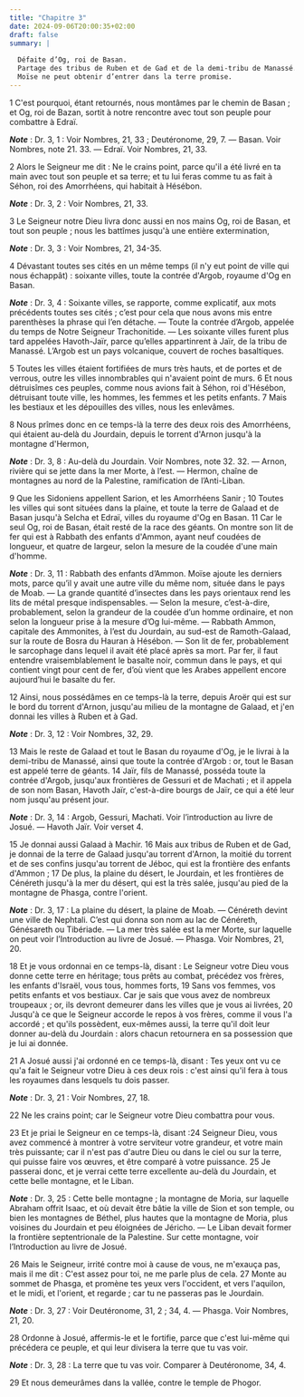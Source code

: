 ```yaml
---
title: "Chapitre 3"
date: 2024-09-06T20:00:35+02:00
draft: false
summary: |
  
  Défaite d’Og, roi de Basan.
  Partage des tribus de Ruben et de Gad et de la demi-tribu de Manassé.
  Moïse ne peut obtenir d’entrer dans la terre promise.
---
```



1 C'est pourquoi, étant retournés, nous montâmes par le chemin de Basan ; et Og, roi de Bazan, sortit à notre rencontre avec tout son peuple pour combattre à Edraï.

***Note*** :  Dr. 3, 1 : Voir Nombres, 21, 33 ; Deutéronome, 29, 7. ― Basan. Voir Nombres, note 21. 33. ― Edraï. Voir Nombres, 21, 33.

2 Alors le Seigneur me dit : Ne le crains point, parce qu'il a été livré en ta main avec tout son peuple et sa terre; et tu lui feras comme tu as fait à Séhon, roi des Amorrhéens, qui habitait à Hésébon.

***Note*** :  Dr. 3, 2 : Voir Nombres, 21, 33.

3 Le Seigneur notre Dieu livra donc aussi en nos mains Og, roi de Basan, et tout son peuple ; nous les battîmes jusqu'à une entière extermination,

***Note*** :  Dr. 3, 3 : Voir Nombres, 21, 34-35.

4 Dévastant toutes ses cités en un même temps (il n'y eut point de ville qui nous échappât) : soixante villes, toute la contrée d'Argob, royaume d'Og en Basan.

***Note*** :  Dr. 3, 4 : Soixante villes, se rapporte, comme explicatif, aux mots précédents toutes ses cités ; c’est pour cela que nous avons mis entre parenthèses la phrase qui l’en détache. ― Toute la contrée d’Argob, appelée du temps de Notre Seigneur Trachonitide. ― Les soixante villes furent plus tard appelées Havoth-Jaïr, parce qu’elles appartinrent à Jaïr, de la tribu de Manassé. L’Argob est un pays volcanique, couvert de roches basaltiques.

5 Toutes les villes étaient fortifiées de murs très hauts, et de portes et de verrous, outre les villes innombrables qui n'avaient point de murs. 6 Et nous détruisîmes ces peuples, comme nous avions fait à Séhon, roi d'Hésébon, détruisant toute ville, les hommes, les femmes et les petits enfants. 7 Mais les bestiaux et les dépouilles des villes, nous les enlevâmes.


8 Nous prîmes donc en ce temps-là la terre des deux rois des Amorrhéens, qui étaient au-delà du Jourdain, depuis le torrent d'Arnon jusqu'à la montagne d'Hermon,

***Note*** :  Dr. 3, 8 : Au-delà du Jourdain. Voir Nombres, note 32. 32. ― Arnon, rivière qui se jette dans la mer Morte, à l’est. ― Hermon, chaîne de montagnes au nord de la Palestine, ramification de l’Anti-Liban.

9 Que les Sidoniens appellent Sarion, et les Amorrhéens Sanir ; 10 Toutes les villes qui sont situées dans la plaine, et toute la terre de Galaad et de Basan jusqu'à Selcha et Edraï, villes du royaume d'Og en Basan. 11 Car le seul Og, roi de Basan, était resté de la race des géants. On montre son lit de fer qui est à Rabbath des enfants d'Ammon, ayant neuf coudées de longueur, et quatre de largeur, selon la mesure de la coudée d'une main d'homme.

***Note*** :  Dr. 3, 11 : Rabbath des enfants d’Ammon. Moïse ajoute les derniers mots, parce qu’il y avait une autre ville du même nom, située dans le pays de Moab. ― La grande quantité d’insectes dans les pays orientaux rend les lits de métal presque indispensables. ― Selon la mesure, c’est-à-dire, probablement, selon la grandeur de la coudée d’un homme ordinaire, et non selon la longueur prise à la mesure d’Og lui-même. ― Rabbath Ammon, capitale des Ammonites, à l’est du Jourdain, au sud-est de Ramoth-Galaad, sur la route de Bosra du Hauran à Hésébon. ― Son lit de fer, probablement le sarcophage dans lequel il avait été placé après sa mort. Par fer, il faut entendre vraisemblablement le basalte noir, commun dans le pays, et qui contient vingt pour cent de fer, d’où vient que les Arabes appellent encore aujourd’hui le basalte du fer.


12 Ainsi, nous possédâmes en ce temps-là la terre, depuis Aroër qui est sur le bord du torrent d'Arnon, jusqu'au milieu de la montagne de Galaad, et j'en donnai les villes à Ruben et à Gad.

***Note*** :  Dr. 3, 12 : Voir Nombres, 32, 29.

13 Mais le reste de Galaad et tout le Basan du royaume d'Og, je le livrai à la demi-tribu de Manassé, ainsi que toute la contrée d'Argob : or, tout le Basan est appelé terre de géants. 14 Jaïr, fils de Manassé, posséda toute la contrée d'Argob, jusqu'aux frontières de Gessuri et de Machati ; et il appela de son nom Basan, Havoth Jaïr, c'est-à-dire bourgs de Jaïr, ce qui a été leur nom jusqu'au présent jour.

***Note*** :  Dr. 3, 14 : Argob, Gessuri, Machati. Voir l’introduction au livre de Josué. ― Havoth Jaïr. Voir verset 4.

15 Je donnai aussi Galaad à Machir. 16 Mais aux tribus de Ruben et de Gad, je donnai de la terre de Galaad jusqu'au torrent d'Arnon, la moitié du torrent et de ses confins jusqu'au torrent de Jéboc, qui est la frontière des enfants d'Ammon ; 17 De plus, la plaine du désert, le Jourdain, et les frontières de Cénéreth jusqu'à la mer du désert, qui est la très salée, jusqu'au pied de la montagne de Phasga, contre l'orient.

***Note*** :  Dr. 3, 17 : La plaine du désert, la plaine de Moab. ― Cénéreth devint une ville de Nephtali. C’est qui donna son nom au lac de Cénéreth, Génésareth ou Tibériade. ― La mer très salée est la mer Morte, sur laquelle on peut voir l’Introduction au livre de Josué. ― Phasga. Voir Nombres, 21, 20.


18 Et je vous ordonnai en ce temps-là, disant : Le Seigneur votre Dieu vous donne cette terre en héritage; tous prêts au combat, précédez vos frères, les enfants d'Israël, vous tous, hommes forts, 19 Sans vos femmes, vos petits enfants et vos bestiaux. Car je sais que vous avez de nombreux troupeaux ; or, ils devront demeurer dans les villes que je vous ai livrées, 20 Jusqu'à ce que le Seigneur accorde le repos à vos frères, comme il vous l'a accordé ; et qu'ils possèdent, eux-mêmes aussi, la terre qu'il doit leur donner au-delà du Jourdain : alors chacun retournera en sa possession que je lui ai donnée.


21 A Josué aussi j'ai ordonné en ce temps-là, disant : Tes yeux ont vu ce qu'a fait le Seigneur votre Dieu à ces deux rois : c'est ainsi qu'il fera à tous les royaumes dans lesquels tu dois passer.

***Note*** :  Dr. 3, 21 : Voir Nombres, 27, 18.

22 Ne les crains point; car le Seigneur votre Dieu combattra pour vous.


23 Et je priai le Seigneur en ce temps-là, disant :24 Seigneur Dieu, vous avez commencé à montrer à votre serviteur votre grandeur, et votre main très puissante; car il n'est pas d'autre Dieu ou dans le ciel ou sur la terre, qui puisse faire vos œuvres, et être comparé à votre puissance. 25 Je passerai donc, et je verrai cette terre excellente au-delà du Jourdain, et cette belle montagne, et le Liban.

***Note*** :  Dr. 3, 25 : Cette belle montagne ; la montagne de Moria, sur laquelle Abraham offrit Isaac, et où devait être bâtie la ville de Sion et son temple, ou bien les montagnes de Béthel, plus hautes que la montagne de Moria, plus voisines du Jourdain et peu éloignées de Jéricho. ― Le Liban devait former la frontière septentrionale de la Palestine. Sur cette montagne, voir l’Introduction au livre de Josué.

26 Mais le Seigneur, irrité contre moi à cause de vous, ne m'exauça pas, mais il me dit : C'est assez pour toi, ne me parle plus de cela. 27 Monte au sommet de Phasga, et promène tes yeux vers l'occident, et vers l'aquilon, et le midi, et l'orient, et regarde ; car tu ne passeras pas le Jourdain.

***Note*** :  Dr. 3, 27 : Voir Deutéronome, 31, 2 ; 34, 4. ― Phasga. Voir Nombres, 21, 20.

28 Ordonne à Josué, affermis-le et le fortifie, parce que c'est lui-même qui précédera ce peuple, et qui leur divisera la terre que tu vas voir.

***Note*** :  Dr. 3, 28 : La terre que tu vas voir. Comparer à Deutéronome, 34, 4.


29 Et nous demeurâmes dans la vallée, contre le temple de Phogor.

